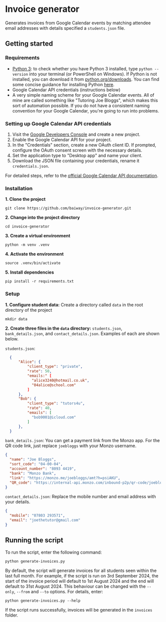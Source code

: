 # Invoice generator
Generates invoices from Google Calendar events by matching attendee email addresses with details specified a `students.json` file.

## Getting started
### Requirements
- [Python 3](https://python.org/): to check whether you have Python 3 installed, type `python --version` into your terminal (or PowerShell on Windows). If Python is not installed, you can download it from [python.org/downloads](https://python.org/downloads/). You can find some concise guidance for installing Python [here](https://github.com/baiway/MScFE_python_refresher/blob/72b13a0eec7e3b9e2987c6c17a0fd6c839758c7b/docs/installing-python.md).
- Google Calendar API credentials (instructions below)
- A very simple naming scheme for your Google Calendar events. All of mine are called something like "Tutoring Joe Bloggs", which makes this sort of automation possible. If you do not have a consistent naming convention for your Google Calendar, you're going to run into problems.

### Setting up Google Calendar API credentials
1. Visit the [Google Developers Console](https://console.developers.google.com/) and create a new project.
2. Enable the Google Calendar API for your project.
3. In the "Credentials" section, create a new OAuth client ID. If prompted, configure the OAuth consent screen with the necessary details.
4. Set the application type to "Desktop app" and name your client.
5. Download the JSON file containing your credentials, rename it `credentials.json`.

For detailed steps, refer to the [official Google Calendar API documentation](https://developers.google.com/calendar/quickstart/python).

### Installation
**1. Clone the project**
```shell
git clone https://github.com/baiway/invoice-generator.git
```

**2. Change into the project directory**
```shell
cd invoice-generator
```

**3. Create a virtual environment**
```shell
python -m venv .venv
```

**4. Activate the environment**
```shell
source .venv/bin/activate
```

**5. Install dependencies**
```shell
pip install -r requirements.txt
```

### Setup
**1. Configure student data:** Create a directory called `data` in the root directory of the project
```shell
mkdir data
```

**2. Create three files in the `data` directory:** `students.json`, `bank_details.json`, and `contact_details.json`. Examples of each are shown below.

`students.json`:
```json
  {
      "Alice": {
          "client_type": "private",
          "rate": 50,
          "emails:" [
            "alice3240@hotmail.co.uk",
            "04alice@school.com"
          ]
      },
      "Bob": {
          "client_type": "tutors4u",
          "rate": 40,
          "emails": [
            "bob9001@icloud.com"
          ]
      },
  }
```

`bank_details.json`: You can get a payment link from the Monzo app. For the QR code link, just replace `joebloggs` with your Monzo username.
```json
{
  "name": "Joe Bloggs",
  "sort_code": "04-00-04",
  "account_number": "8093 4419",
  "bank": "Monzo Bank",
  "link": "https://monzo.me/joebloggs/amt?h=psiAKU",
  "QR_code": "https://internal-api.monzo.com/inbound-p2p/qr-code/joebloggs?currency=GBP&amount=amt"
}
```

`contact_details.json`: Replace the mobile number and email address with your details.
```json
{
  "mobile": "07803 293571",
  "email": "joethetutor@gmail.com"
}
```

## Running the script
To run the script, enter the following command:
```shell
python generate-invoices.py
```

By default, the script will generate invoices for all students seen within the last full month. For example, if the script is run on 3rd September 2024, the start of the invoice period will default to 1st August 2024 and the end will default to 31st August 2024. This behaviour can be changed with the `--only`, `--from` and `--to` options. For details, enter:
```shell
python generate-invoices.py --help
```

If the script runs successfully, invoices will be generated in the `invoices` folder.
